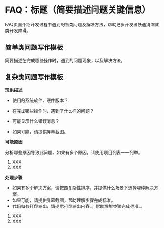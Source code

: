 # FAQ：标题（简要描述问题关键信息）<a name="ZH-CN_TOPIC_0000001051065413"></a>

FAQ页面介绍开发过程中遇到的各类问题及解决方法，帮助更多开发者快速消除此类开发障碍。

## 简单类问题写作模板<a name="section1211416018447"></a>

简要描述在完成哪些操作时，遇到的问题现象，以及解决方法。

## 复杂类问题写作模板<a name="section13861135611514"></a>

**现象描述**

-   使用的系统软件、硬件版本？
-   在完成哪些操作时，遇到了什么样的问题？

-   可能显示什么错误消息？

-   如果可能，请提供屏幕截图。


**可能原因**

分析哪些原因导致此问题，如果有多个原因，请使用项目列表一一列举。

1.  XXX
2.  XXX

**处理步骤**

-   如果有多个解决方案，请按照复杂性排序，并提供什么场景下选择哪种解决方案。
-   如果可能，请提供屏幕截图，帮助理解步骤完成标准。
-   代码如有打印输出，请提示打印输出内容_，帮助理解步骤完成标准_。

1.  XXX
2.  XXX

